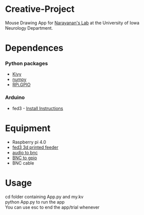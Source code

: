 # Creative-Project
Mouse Drawing App for [Narayanan's Lab](https://narayanan.lab.uiowa.edu/) at the University of Iowa Neurology Department.

# Dependences
### Python packages
- [Kivy](https://kivy.org/doc/stable/gettingstarted/installation.html)
- [numpy](https://numpy.org/install/)
- [RPi.GPIO](https://pypi.org/project/RPi.GPIO/)
### Arduino
- fed3 - [Install Instructions](https://github.com/KravitzLabDevices/FED3_library/wiki#installation-instructions)

# Equipment
- Raspberry pi 4.0
- [fed3 3d printed feeder](https://open-ephys.org/fed3/fed3)
- [audio to bnc](https://open-ephys.org/fed3/audio-to-bnc-adapter)
- [BNC to gpio](https://www.digikey.com/en/products/detail/pomona-electronics/5069/737135?utm_adgroup=Test%20Leads%20-%20BNC%20Interface&utm_source=google&utm_medium=cpc&utm_campaign=Shopping_Product_Test%20and%20Measurement_NEW&utm_term=&utm_content=Test%20Leads%20-%20BNC%20Interface&gclid=Cj0KCQiAm5ycBhCXARIsAPldzoU41VUE1pzpmpsA_fEslW_wDvxGU84d6WSZ-82-lkzUqsA_qqbixJAaAhQZEALw_wcB)
- BNC cable

# Usage
cd folder containing App.py and my.kv  
python App.py to run the app  
You can use esc to end the app/trial whenever  
